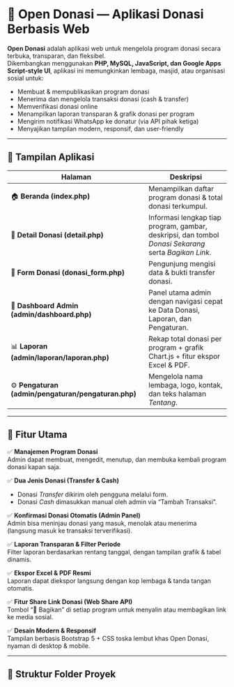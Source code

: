 # 🌿 Open Donasi — Aplikasi Donasi Berbasis Web

**Open Donasi** adalah aplikasi web untuk mengelola program donasi secara terbuka, transparan, dan fleksibel.  
Dikembangkan menggunakan **PHP, MySQL, JavaScript, dan Google Apps Script-style UI**, aplikasi ini memungkinkan lembaga, masjid, atau organisasi sosial untuk:

- Membuat & mempublikasikan program donasi
- Menerima dan mengelola transaksi donasi (cash & transfer)
- Memverifikasi donasi online
- Menampilkan laporan transparan & grafik donasi per program
- Mengirim notifikasi WhatsApp ke donatur (via API pihak ketiga)
- Menyajikan tampilan modern, responsif, dan user-friendly

---

## 📸 Tampilan Aplikasi

| Halaman                                             | Deskripsi                                                                                             |
| --------------------------------------------------- | ----------------------------------------------------------------------------------------------------- |
| 🏠 **Beranda (index.php)**                          | Menampilkan daftar program donasi & total donasi terkumpul.                                           |
| 📄 **Detail Donasi (detail.php)**                   | Informasi lengkap tiap program, gambar, deskripsi, dan tombol _Donasi Sekarang_ serta _Bagikan Link_. |
| 💚 **Form Donasi (donasi_form.php)**                | Pengunjung mengisi data & bukti transfer donasi.                                                      |
| 🧩 **Dashboard Admin (admin/dashboard.php)**        | Panel utama admin dengan navigasi cepat ke Data Donasi, Laporan, dan Pengaturan.                      |
| 📊 **Laporan (admin/laporan/laporan.php)**          | Rekap total donasi per program + grafik Chart.js + fitur ekspor Excel & PDF.                          |
| ⚙️ **Pengaturan (admin/pengaturan/pengaturan.php)** | Mengelola nama lembaga, logo, kontak, dan teks halaman _Tentang_.                                     |

---

## 🧠 Fitur Utama

✅ **Manajemen Program Donasi**  
Admin dapat membuat, mengedit, menutup, dan membuka kembali program donasi kapan saja.

✅ **Dua Jenis Donasi (Transfer & Cash)**

- Donasi _Transfer_ dikirim oleh pengguna melalui form.
- Donasi _Cash_ dimasukkan manual oleh admin via “Tambah Transaksi”.

✅ **Konfirmasi Donasi Otomatis (Admin Panel)**  
Admin bisa meninjau donasi yang masuk, menolak atau menerima (langsung masuk ke transaksi terverifikasi).

✅ **Laporan Transparan & Filter Periode**  
Filter laporan berdasarkan rentang tanggal, dengan tampilan grafik & tabel dinamis.

✅ **Ekspor Excel & PDF Resmi**  
Laporan dapat diekspor langsung dengan kop lembaga & tanda tangan otomatis.

✅ **Fitur Share Link Donasi (Web Share API)**  
Tombol “🔗 Bagikan” di setiap program untuk menyalin atau membagikan link ke media sosial.

✅ **Desain Modern & Responsif**  
Tampilan berbasis Bootstrap 5 + CSS toska lembut khas Open Donasi, nyaman di desktop & mobile.

---

## 🧱 Struktur Folder Proyek
